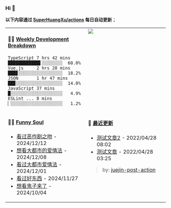 
### Hi 👋

**以下内容通过 <a href="https://github.com/SuperHuangXu/SuperHuangXu/actions" target="_blank">SuperHuangXu/actions</a> 每日自动更新**；

<table width="800px">
<tr>
<td valign="top" width="50%">

#### 🏊‍♂️ <a href="https://gist.github.com/SuperHuangXu/d3e32e70ad1d22b5a3c5e8fc3c67dcc5" target="_blank">Weekly Development Breakdown</a>

```text
TypeScript 7 hrs 42 mins  ████████████▌░░░░░░░░  60.0%
Vue.js     2 hrs 20 mins  ███▊░░░░░░░░░░░░░░░░░  18.2%
JSON       1 hr 47 mins   ██▉░░░░░░░░░░░░░░░░░░  14.0%
JavaScript 37 mins        █░░░░░░░░░░░░░░░░░░░░   4.9%
ESLint ... 8 mins         ▏░░░░░░░░░░░░░░░░░░░░   1.2%
```

</td>
<td valign="top" width="50%">
<a href="https://github.com/SuperHuangXu">
  <img align="center" src="https://github-readme-stats.vercel.app/api/top-langs/?username=SuperHuangXu&layout=compact&theme=radical" />
</a>
</td>
</tr>
<tr>
<td valign="top" width="50%">

#### 🤾‍♂️ <a href="https://www.douban.com/people/135404786/" target="_blank">Funny Soul</a>

* <a href='http://movie.douban.com/subject/2085020/' target='_blank'>看过恶作剧之吻</a> - 2024/12/12
* <a href='http://movie.douban.com/subject/36171172/' target='_blank'>想看大都市的爱情法</a> - 2024/12/08
* <a href='http://movie.douban.com/subject/36782606/' target='_blank'>看过大都市爱情法</a> - 2024/12/01
* <a href='http://movie.douban.com/subject/36154853/' target='_blank'>看过好东西</a> - 2024/11/27
* <a href='http://movie.douban.com/subject/1291858/' target='_blank'>想看鬼子来了</a> - 2024/10/04

</td>
<td valign="top" width="50%">

#### 🤾‍ <a href="https://juejin.cn/user/4142615541064046" target="_blank">最近更新</a>
  * <a href='https://juejin.cn/post/7091561831067566117' target='_blank'>测试文章2</a> - 2022/04/28 08:02
* <a href='https://juejin.cn/post/7091490504222703652' target='_blank'>测试文章</a> - 2022/04/28 03:25

> by: [juejin-post-action](https://github.com/SuperHuangXu/juejin-post-action)

</td>
</tr>
</table>
